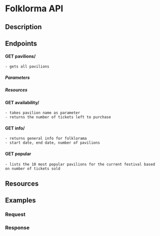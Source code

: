 # Folklorma API 

## Description 

## Endpoints 

#### GET pavilions/
	- gets all pavilions

##### Parameters

##### Resources

#### GET availability/ 
	- takes pavilion name as parameter
	- returns the number of tickets left to purchase

#### GET info/
	- returns general info for folklorama
	- start date, end date, number of pavilions

#### GET popular
	- lists the 10 most popular pavilions for the current festival based on number of tickets sold

## Resources 

## Examples

### Request

### Response
